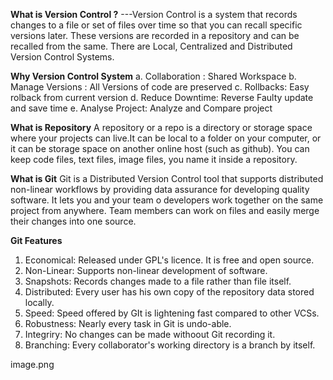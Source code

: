 **What is Version Control ?**
---Version Control is a system that records changes to a file or set of files over time so that you can recall specific versions later. These versions are recorded in a repository and can be recalled from the same. There are Local, Centralized and Distributed Version Control Systems.

**Why Version Control System**
a. Collaboration : Shared Workspace
b. Manage Versions : All Versions of code are preserved
c. Rollbacks: Easy rolback from current version
d. Reduce Downtime: Reverse Faulty update and save time
e. Analyse Project: Analyze and Compare project

**What is Repository**
A repository or a repo is a directory or storage space where your projects can live.It can be local to a folder on your computer, or it can be storage space on another online host (such as github). You can keep code files, text files, image files, you name it inside  a repository.

**What is Git**
Git is a Distributed Version Control tool that supports distributed non-linear workflows by providing data assurance for developing quality software. It lets you and your team o developers work together on the same project from anywhere. Team members can work on files and easily merge their changes into one source.

**Git Features**
1. Economical: Released under GPL's licence. It is free and open source.
2. Non-Linear: Supports non-linear development of software.
3. Snapshots: Records changes made to a file rather than file itself.
4. Distributed: Every user has his own copy of the repository data stored locally.
5. Speed: Speed offered by GIt is lightening fast compared to other VCSs.
6. Robustness: Nearly every task in Git is undo-able.
7. Integriry: No changes can be made withoout Git recording it.
8. Branching: Every collaborator's working directory is a branch by itself.


image.png


